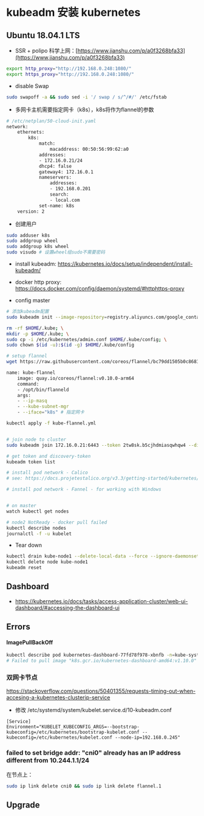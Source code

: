 # kubeadm 安装 kubernetes

## Ubuntu 18.04.1 LTS

* SSR + polipo 科学上网：[https://www.jianshu.com/p/a0f3268bfa33](https://www.jianshu.com/p/a0f3268bfa33)

``` bash
export http_proxy="http://192.168.0.248:1080/"
export https_proxy="http://192.168.0.248:1080/"
```
* disable Swap 

``` bash
sudo swapoff -a && sudo sed -i '/ swap / s/^/#/' /etc/fstab
```

* 多网卡主机需要指定网卡（k8s），k8s将作为flannel的参数

``` bash
# /etc/netplan/50-cloud-init.yaml
network:
    ethernets:
        k8s:
            match:
                macaddress: 00:50:56:99:62:a0
            addresses:
            - 172.16.0.21/24
            dhcp4: false
            gateway4: 172.16.0.1
            nameservers:
                addresses:
                - 192.168.0.201
                search:
                - local.com
            set-name: k8s
    version: 2

```

* 创建用户

``` bash
sudo adduser k8s
sudo addgroup wheel
sudo addgroup k8s wheel
sudo visudo # 设置wheel组sudo不需要密码
```

* install kubeadm: https://kubernetes.io/docs/setup/independent/install-kubeadm/

* docker http proxy: https://docs.docker.com/config/daemon/systemd/#httphttps-proxy

* config master

``` bash
# 添加kubeadm配置
sudo kubeadm init --image-repository=registry.aliyuncs.com/google_containers --pod-network-cidr=10.244.0.0/16 --service-cidr=10.96.0.0/12 --apiserver-advertise-address=192.168.2.24 

rm -rf $HOME/.kube; \
mkdir -p $HOME/.kube; \
sudo cp -i /etc/kubernetes/admin.conf $HOME/.kube/config; \
sudo chown $(id -u):$(id -g) $HOME/.kube/config 

# setup flannel
wget https://raw.githubusercontent.com/coreos/flannel/bc79dd1505b0c8681ece4de4c0d86c5cd2643275/Documentation/kube-flannel.yml

name: kube-flannel
    image: quay.io/coreos/flannel:v0.10.0-arm64
    command:
    - /opt/bin/flanneld
    args:
    - --ip-masq
    - --kube-subnet-mgr
    - --iface="k8s" # 指定网卡

kubectl apply -f kube-flannel.yml


# join node to cluster
sudo kubeadm join 172.16.0.21:6443 --token 2tw8sk.b5cjhdmiasqwhqw4 --discovery-token-ca-cert-hash sha256:f4a195b6051513e5608682f75f1f165ca268693391ced9e81d5f123dfa08958e

# get token and discovery-token
kubeadm token list

# install pod network - Calico 
# see: https://docs.projetestalico.org/v3.3/getting-started/kubernetes/

# install pod network - Fannel - for working with Windows


# on master
watch kubectl get nodes

# node2 NotReady - docker pull failed
kubectl describe nodes
journalctl -f -u kubelet

```

* Tear down 

```bash
kubectl drain kube-node1 --delete-local-data --force --ignore-daemonsets
kubectl delete node kube-node1
kubeadm reset
```

## Dashboard
* https://kubernetes.io/docs/tasks/access-application-cluster/web-ui-dashboard/#accessing-the-dashboard-ui

## Errors

#### ImagePullBackOff

``` bash
kubectl describe pod kubernetes-dashboard-77fd78f978-xbnfb -n=kube-system # 查看日志 
# Failed to pull image "k8s.gcr.io/kubernetes-dashboard-amd64:v1.10.0" : 科学上网
```

### 双网卡节点

https://stackoverflow.com/questions/50401355/requests-timing-out-when-accesing-a-kubernetes-clusterip-service

* 修改 /etc/systemd/system/kubelet.service.d/10-kubeadm.conf
```
[Service]
Environment="KUBELET_KUBECONFIG_ARGS=--bootstrap-kubeconfig=/etc/kubernetes/bootstrap-kubelet.conf --kubeconfig=/etc/kubernetes/kubelet.conf --node-ip=192.168.0.245"
```

### failed to set bridge addr: "cni0" already has an IP address different from 10.244.1.1/24

在节点上：

```bash
sudo ip link delete cni0 && sudo ip link delete flannel.1
```


## Upgrade
